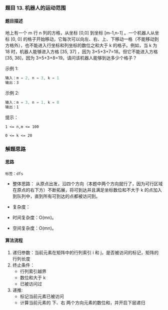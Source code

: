 ### 题目 13. 机器人的运动范围
#### 题目描述
地上有一个 m 行 n 列的方格，从坐标 [0,0] 到坐标 [m-1,n-1] 。一个机器人从坐标 [0, 0] 的格子开始移动，它每次可以向左、右、上、下移动一格（不能移动到方格外），也不能进入行坐标和列坐标的数位之和大于 k 的格子。例如，当 k 为 18 时，机器人能够进入方格 [35, 37] ，因为 3+5+3+7=18。但它不能进入方格 [35, 38]，因为 3+5+3+8=19。请问该机器人能够到达多少个格子？

示例 1:

```js
输入：m = 2, n = 3, k = 1
输出：3
```
示例 2:

```js
输入：m = 3, n = 1, k = 0
输出：1
```
提示：

`1 <= n,m <= 100`

`0 <= k <= 20`

### 解题思路
#### 思路
`标签：dfs`

- 整体思路：
从原点出发，沿四个方向（本题中两个方向就行了，因为可行区域在原点的右下方）不断拓展，将可到达并且满足坐标数位和不大于 k 的点加入到队列中，直到所有可到达的点都被访问到。

- 复杂度：

- 时间复杂度：O(mn)。
- 空间复杂度：O(mn)。
#### 算法流程
1. 递归参数：当前元素在矩阵中的行列索引 i 和 j，是否被访问的标记，矩阵的行列长度
2. 终止条件：
   - 行列索引越界
   - 数位和大于 k
   - 已被访问过
3. 递推:
   - 标记当前元素已被访问
   - 计算当前元素的 下、右 两个方向元素的数位和，并开启下层递归
